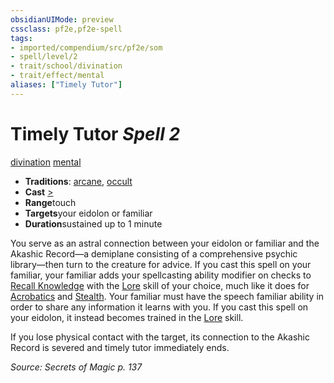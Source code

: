 ```yaml
---
obsidianUIMode: preview
cssclass: pf2e,pf2e-spell
tags:
- imported/compendium/src/pf2e/som
- spell/level/2
- trait/school/divination
- trait/effect/mental
aliases: ["Timely Tutor"]
---
```

# Timely Tutor *Spell 2*   
[divination](divination.md)  [mental](mental.md)  

- **Traditions**: [arcane](arcane.md), [occult](occult.md)
- **Cast** [>](chapter-9-playing-the-game.md#Actions "Single Action") 
- **Range**touch
- **Targets**your eidolon or familiar
- **Duration**sustained up to 1 minute

You serve as an astral connection between your eidolon or familiar and the Akashic Record—a demiplane consisting of a comprehensive psychic library—then turn to the creature for advice. If you cast this spell on your familiar, your familiar adds your spellcasting ability modifier on checks to [Recall Knowledge](recall-knowledge.md) with the [Lore](../skills.md#Lore) skill of your choice, much like it does for [Acrobatics](../skills.md#Acrobatics) and [Stealth](../skills.md#Stealth). Your familiar must have the speech familiar ability in order to share any information it learns with you. If you cast this spell on your eidolon, it instead becomes trained in the [Lore](../skills.md#Lore) skill.

If you lose physical contact with the target, its connection to the Akashic Record is severed and timely tutor immediately ends.

*Source: Secrets of Magic p. 137*